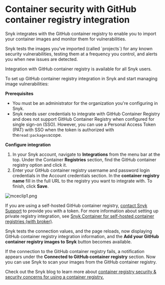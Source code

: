 # Container security with GitHub container registry integration

Snyk integrates with the GitHub container registry to enable you to import your container images and monitor them for vulnerabilities.

Snyk tests the images you’ve imported (called \`projects\`) for any known security vulnerabilities, testing them at a frequency you control, and alerts you when new issues are detected.

Integration with GitHub container registry is available for all Snyk users.

To set up GitHub container registry integration in Snyk and start managing image vulnerabilities:

**Prerequisites**

* You must be an administrator for the organization you're configuring in Snyk.
* Snyk needs user credentials to integrate with GitHub Container Registry and does not support GitHub Container Registry when configured for single sign-on (SSO). However, you can use a Personal Access Token (PAT) with SSO when the token is authorized with the`read:packages`scope.

**Configure integration**

1. In your Snyk account, navigate to **Integrations** from the menu bar at the top. Under the Container **Registries** section, find the GitHub container registry option and click it.
2. Enter your GitHub container registry username and password login credentials in the Account credentials section. In the **container registry name** fill in the full URL to the registry you want to integrate with. To finish, click **Save**.

![mceclip1.png](../../../.gitbook/assets/mceclip1-4-.png)

If you are using a self-hosted GitHub container registry, [contact Snyk Support](https://support.snyk.io/hc/en-us/requests/new) to provide you with a token. For more information about setting up private registry integration, see [Snyk Container for self-hosted container registries (with broker)](../../integrate-self-hosted-container-registries.md).

Snyk tests the connection values, and the page reloads, now displaying GitHub container registry integration information, and the **Add your GitHub container registry images to Snyk** button becomes available.

If the connection to the GitHub container registry fails, a notification appears under the **Connected to GitHub container registry** section. Now you can use Snyk to scan your images from the GitHub container registry.

Check out the Snyk blog to learn more about [container registry security & security concerns for using a container registry.](https://snyk.io/learn/container-security/container-registry-security/)
